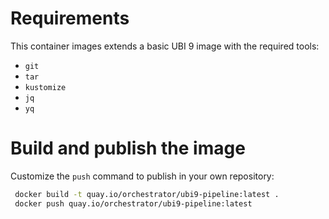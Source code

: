# Requirements
This container images extends a basic UBI 9 image with the required tools:
* `git`
* `tar`
* `kustomize`
* `jq`
* `yq`

# Build and publish the image
Customize the `push` command to publish in your own repository:
```bash
 docker build -t quay.io/orchestrator/ubi9-pipeline:latest .
 docker push quay.io/orchestrator/ubi9-pipeline:latest
```
